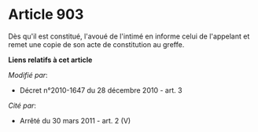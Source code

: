 # Article 903

Dès qu'il est constitué, l'avoué de l'intimé en informe celui de l'appelant et remet une copie de son acte de constitution au
greffe.

**Liens relatifs à cet article**

_Modifié par_:

  - Décret n°2010-1647 du 28 décembre 2010 - art. 3

_Cité par_:

  - Arrêté du 30 mars 2011 - art. 2 (V)
